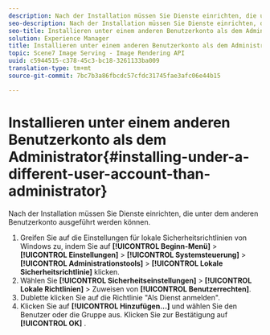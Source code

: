 ```yaml
---
description: Nach der Installation müssen Sie Dienste einrichten, die unter dem anderen Benutzerkonto ausgeführt werden können.
seo-description: Nach der Installation müssen Sie Dienste einrichten, die unter dem anderen Benutzerkonto ausgeführt werden können.
seo-title: Installieren unter einem anderen Benutzerkonto als dem Administrator
solution: Experience Manager
title: Installieren unter einem anderen Benutzerkonto als dem Administrator
topic: Scene7 Image Serving - Image Rendering API
uuid: c5944515-c378-45c3-bc18-3261133ba009
translation-type: tm+mt
source-git-commit: 7bc7b3a86fbcdc57cfdc31745fae3afc06e44b15

---
```



# Installieren unter einem anderen Benutzerkonto als dem Administrator{#installing-under-a-different-user-account-than-administrator}

Nach der Installation müssen Sie Dienste einrichten, die unter dem anderen Benutzerkonto ausgeführt werden können.

1. Greifen Sie auf die Einstellungen für lokale Sicherheitsrichtlinien von Windows zu, indem Sie auf **[!UICONTROL Beginn-Menü]** > **[!UICONTROL Einstellungen]** > **[!UICONTROL Systemsteuerung]** > **[!UICONTROL Administrationstools]** > **[!UICONTROL Lokale Sicherheitsrichtlinie]** klicken.
1. Wählen Sie **[!UICONTROL Sicherheitseinstellungen]** > **[!UICONTROL Lokale Richtlinien]** > Zuweisen von **[!UICONTROL Benutzerrechten]**.
1. Dublette klicken Sie auf die Richtlinie &quot;Als Dienst anmelden&quot;.
1. Klicken Sie auf **[!UICONTROL Hinzufügen...]** und wählen Sie den Benutzer oder die Gruppe aus. Klicken Sie zur Bestätigung auf **[!UICONTROL OK]** .
